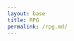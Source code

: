 ```yaml
---
layout: base
title: RPG
permalink: /rpg.md/
---
```


<canvas id='gameCanvas'></canvas>

<script type="module">
    import GameLevelWater from '{{site.baseurl}}/assets/js/rpg/GameLevelWater.js';
    import GameControl from '{{site.baseurl}}/assets/js/rpg/GameControl.js';

    const path = "{{site.baseurl}}";
    const gameLevelWater = new GameLevelWater(path);

    // Start game engine
    GameControl.start(gameLevelWater);
</script>
